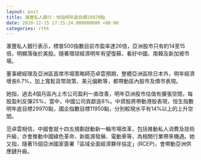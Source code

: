 ```yaml
---
layout: post
title: 滙豐私人銀行：恒指明年底目標29970點
date: 2020-12-15 17:15:24.000000000 +08:00
categories: rthk
---
```


滙豐私人銀行表示，標普500指數目前市盈率達26倍，亞洲股市只有約14至15倍，明顯落後於美股。隨著環球經濟明年有望復蘇，看好中國、南韓及新加坡市場。

董事總經理及亞洲區首席市場策略師范卓雲預期，整體亞洲區除日本外，明年經濟增長6.7%，加上寬鬆貨幣政策、美元偏軟等，都帶動區內股市及債市表現。

她指，過去4個月區內上市公司盈利一直改善，明年亞洲股市估值有擴張空間，每股盈利反彈25%，當中，中國公司貢獻逾8%。中資股將帶動港股表現，恒生指數明年底目標29970點，國企指數目標11950點，分別較現水平有14%以上的上升空間。

范卓雲相信，中國會就十四五規劃啟動新一輪市場改革，包括推動私人消費及技術升級，亦會推動中國綠色革命、新能源發展、電動車等，為相關行業帶來機遇。她又指，隨著15個亞洲國家簽署「區域全面經濟夥伴協定」(RCEP)，會帶動亞洲供應鏈升級。
